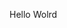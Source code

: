 Hello Wolrd
















































































































































































































































































































































































































